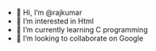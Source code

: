 - 👋 Hi, I’m @rajkumar
- 👀 I’m interested in Html
- 🌱 I’m currently learning C programming
- 💞️ I’m looking to collaborate on Google
